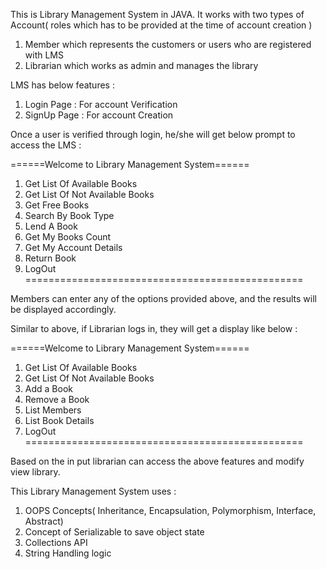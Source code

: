 This is Library Management System in JAVA.
It works with two types of Account( roles which has to be provided at the time of account creation )
1. Member which represents the customers or users who are registered with LMS
2. Librarian which works as admin and manages the library

LMS has below features : 
1. Login Page : For account Verification
2. SignUp Page : For account Creation

Once a user is verified through login, he/she will get below prompt to access the LMS : 

======Welcome to Library Management System======
1. Get List Of Available Books 
2. Get List Of Not Available Books 
3. Get Free Books 
4. Search By Book Type 
5. Lend A Book 
6. Get My Books Count 
7. Get My Account Details 
8. Return Book 
0. LogOut 
================================================

Members can enter any of the options provided above, and the results will be displayed accordingly.

Similar to above, if Librarian logs in, they will get a display like below : 

======Welcome to Library Management System======
1. Get List Of Available Books 
2. Get List Of Not Available Books 
3. Add a Book 
4. Remove a Book 
5. List Members 
6. List Book Details 
0. LogOut 
================================================

Based on the in put librarian can access the above features and modify view library. 

This Library Management System uses : 
1. OOPS Concepts( Inheritance, Encapsulation, Polymorphism, Interface, Abstract)
2. Concept of Serializable to save object state
3. Collections API
4. String Handling logic
